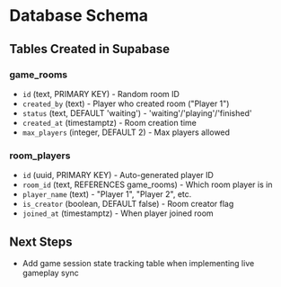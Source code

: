 # Database Schema

## Tables Created in Supabase

### game_rooms
- `id` (text, PRIMARY KEY) - Random room ID
- `created_by` (text) - Player who created room ("Player 1")  
- `status` (text, DEFAULT 'waiting') - 'waiting'/'playing'/'finished'
- `created_at` (timestamptz) - Room creation time
- `max_players` (integer, DEFAULT 2) - Max players allowed

### room_players  
- `id` (uuid, PRIMARY KEY) - Auto-generated player ID
- `room_id` (text, REFERENCES game_rooms) - Which room player is in
- `player_name` (text) - "Player 1", "Player 2", etc.
- `is_creator` (boolean, DEFAULT false) - Room creator flag
- `joined_at` (timestamptz) - When player joined room

## Next Steps
- Add game session state tracking table when implementing live gameplay sync